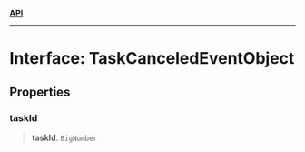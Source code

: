 [**API**](../../../README.md)

***

# Interface: TaskCanceledEventObject

## Properties

### taskId

> **taskId**: `BigNumber`
